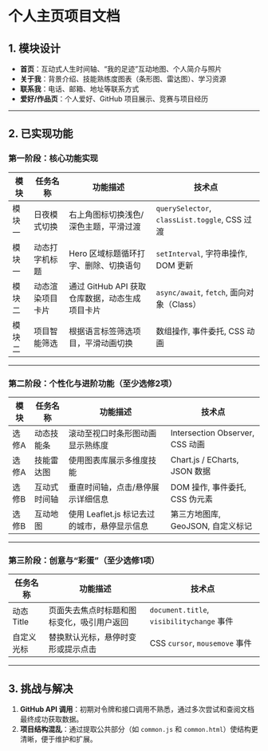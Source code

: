 # 个人主页项目文档

## 1. 模块设计

- **首页**：互动式人生时间轴、“我的足迹”互动地图、个人简介与照片
- **关于我**：背景介绍、技能熟练度图表（条形图、雷达图）、学习资源
- **联系我**：电话、邮箱、地址等联系方式
- **爱好/作品页**：个人爱好、GitHub 项目展示、竞赛与项目经历

---

## 2. 已实现功能

### 第一阶段：核心功能实现

| 模块   | 任务名称         | 功能描述                                       | 技术点                                        |
| ------ | ---------------- | ---------------------------------------------- | --------------------------------------------- |
| 模块一 | 日夜模式切换     | 右上角图标切换浅色/深色主题，平滑过渡          | `querySelector`, `classList.toggle`, CSS 过渡 |
| 模块一 | 动态打字机标题   | Hero 区域标题循环打字、删除、切换语句          | `setInterval`, 字符串操作, DOM 更新           |
| 模块二 | 动态渲染项目卡片 | 通过 GitHub API 获取仓库数据，动态生成项目卡片 | `async/await`, `fetch`, 面向对象（Class）     |
| 模块二 | 项目智能筛选     | 根据语言标签筛选项目，平滑动画切换             | 数组操作, 事件委托, CSS 动画                  |

---

### 第二阶段：个性化与进阶功能（至少选修2项）

| 模块  | 任务名称     | 功能描述                                     | 技术点                            |
| ----- | ------------ | -------------------------------------------- | --------------------------------- |
| 选修A | 动态技能条   | 滚动至视口时条形图动画显示熟练度             | Intersection Observer, CSS 动画   |
| 选修A | 技能雷达图   | 使用图表库展示多维度技能                     | Chart.js / ECharts, JSON 数据     |
| 选修B | 互动式时间轴 | 垂直时间轴，点击/悬停展示详细信息            | DOM 操作, 事件委托, CSS 伪元素    |
| 选修B | 互动地图     | 使用 Leaflet.js 标记去过的城市，悬停显示信息 | 第三方地图库, GeoJSON, 自定义标记 |

---

### 第三阶段：创意与“彩蛋”（至少选修1项）

| 任务名称   | 功能描述                                   | 技术点                                    |
| ---------- | ------------------------------------------ | ----------------------------------------- |
| 动态 Title | 页面失去焦点时标题和图标变化，吸引用户返回 | `document.title`, `visibilitychange` 事件 |
| 自定义光标 | 替换默认光标，悬停时变形或提示点击         | CSS `cursor`, `mousemove` 事件            |

---

## 3. 挑战与解决

1. **GitHub API 调用**：初期对令牌和接口调用不熟悉，通过多次尝试和查阅文档最终成功获取数据。
2. **项目结构混乱**：通过提取公共部分（如 `common.js` 和 `common.html`）使结构更清晰，便于维护和扩展。